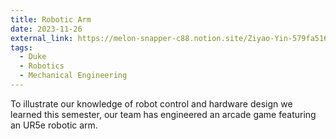 ```yaml
---
title: Robotic Arm
date: 2023-11-26
external_link: https://melon-snapper-c88.notion.site/Ziyao-Yin-579fa516e43c4e72a69142dd33e79e70?pvs=4
tags:
  - Duke
  - Robotics
  - Mechanical Engineering
---
```


To illustrate our knowledge of robot control and hardware design we learned this semester, our team has  engineered an  arcade game featuring an UR5e robotic arm.
<!--more-->
